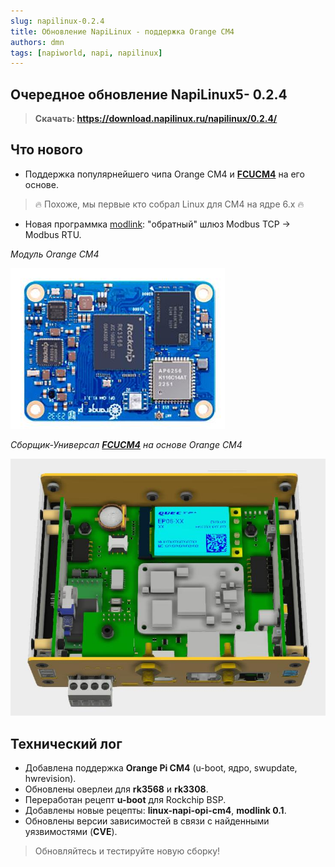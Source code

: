 ```yaml
---
slug: napilinux-0.2.4
title: Обновление NapiLinux - поддержка Orange CM4
authors: dmn
tags: [napiworld, napi, napilinux]
---
```


## Очередное обновление NapiLinux5- 0.2.4

>**Скачать: https://download.napilinux.ru/napilinux/0.2.4/**

## Что нового

- Поддержка популярнейшего чипа Orange CM4 и **[FCUCM4](https://napiworld.ru/docs/computers-industrial/FCUCM4/)**  на его основе.

>:fire: Похоже, мы первые кто собрал Linux для CM4 на ядре 6.х :fire:

- Новая программка [modlink](https://gitlab.nnz-ipc.net/pub/modlink): "обратный" шлюз Modbus TCP -> Modbus RTU.

*Модуль Orange CM4*

![Модуль Orange CM4](img/cm4.jpg)

*Сборщик-Универсал **[FCUCM4](https://napiworld.ru/docs/computers-industrial/FCUCM4/)** на основе Orange CM4*

![Сборщик-Универсал FCUCM4 на основе Orange CM4](img/FCUCM4.jpg)


## Технический лог

- Добавлена поддержка **Orange Pi CM4** (u-boot, ядро, swupdate, hwrevision).
- Обновлены оверлеи для **rk3568** и **rk3308**.
- Переработан рецепт **u-boot** для Rockchip BSP.
- Добавлены новые рецепты: **linux-napi-opi-cm4**, **modlink 0.1**.
- Обновлены версии зависимостей в связи с найденными уязвимостями (**CVE**).

>Обновляйтесь и тестируйте новую сборку!
